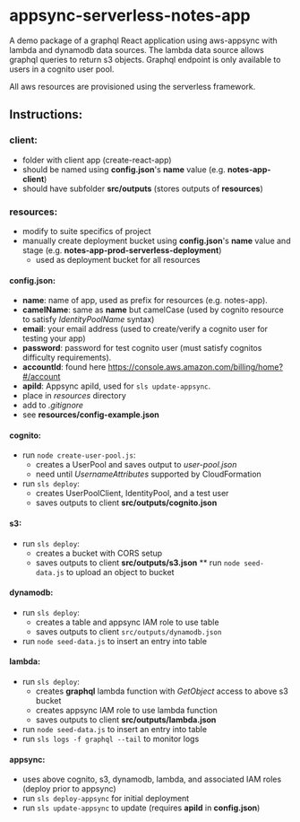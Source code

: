 # appsync-serverless-notes-app

A demo package of a graphql React application using aws-appsync with lambda and dynamodb data sources. The lambda data source allows graphql
queries to return s3 objects. Graphql endpoint is only available to users in a cognito user pool.

All aws resources are provisioned using the serverless framework.

## Instructions:


### client:

* folder with client app (create-react-app)
* should be named using **config.json**'s **name** value (e.g. **notes-app-client**)
* should have subfolder **src/outputs** (stores outputs of **resources**)

### resources:

* modify to suite specifics of project
* manually create deployment bucket using **config.json**'s **name** value and stage (e.g. **notes-app-prod-serverless-deployment**)
  * used as deployment bucket for all resources


#### config.json:
* __**name**__: name of app, used as prefix for resources (e.g. notes-app).
* __**camelName**__: same as **name** but camelCase (used by cognito resource to satisfy *IdentityPoolName* syntax)
* __**email**__: your email address (used to create/verify a cognito user for testing your app)
* __**password**__: password for test cognito user (must satisfy cognitos difficulty requirements).
* __**accountId**__: found here https://console.aws.amazon.com/billing/home?#/account
* __**apiId**__: Appsync apiId, used for `sls update-appsync`.
* place in *resources* directory
* add to *.gitignore*
* see **resources/config-example.json**

#### cognito:
  * run `node create-user-pool.js`:
    * creates a UserPool and saves output to *user-pool.json*
    * need until *UsernameAttributes* supported by CloudFormation
  * run `sls deploy`: 
    * creates UserPoolClient, IdentityPool, and a test user
    * saves outputs to client **src/outputs/cognito.json**

#### s3:
  * run `sls deploy`:
    * creates a bucket with CORS setup
    * saves outputs to client **src/outputs/s3.json**
  ** run `node seed-data.js` to upload an object to bucket

#### dynamodb:
  * run `sls deploy`:
    * creates a table and appsync IAM role to use table
    * saves outputs to client `src/outputs/dynamodb.json`
  * run `node seed-data.js` to insert an entry into table

#### lambda:
  * run `sls deploy`:
    * creates **graphql** lambda function with *GetObject* access to above s3 bucket
    * creates appsync IAM role to use lambda function
    * saves outputs to client **src/outputs/lambda.json**
  * run `node seed-data.js` to insert an entry into table
  * run `sls logs -f graphql --tail` to monitor logs

#### appsync:
  * uses above cognito, s3, dynamodb, lambda, and associated IAM roles (deploy prior to appsync)
  * run `sls deploy-appsync` for initial deployment
  * run `sls update-appsync` to update (requires **apiId** in **config.json**)

